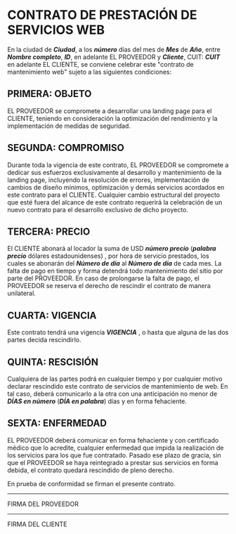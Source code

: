 # CONTRATO DE PRESTACIÓN DE SERVICIOS WEB

En la ciudad de **_Ciudad_**, a los **_número_** días del mes de **_Mes_** de **_Año_**, entre **_Nombre completo_**, **_ID_**, en adelante EL PROVEEDOR y **_Cliente_**, CUIT: **_CUIT_** en adelante EL CLIENTE, se conviene celebrar este "contrato de mantenimiento web" sujeto a las siguientes condiciones:

## PRIMERA: OBJETO
EL PROVEEDOR se compromete a desarrollar una landing page para el CLIENTE, teniendo en consideración la optimización del rendimiento y la implementación de medidas de seguridad.

## SEGUNDA: COMPROMISO
Durante toda la vigencia de este contrato, EL PROVEEDOR se compromete a dedicar sus esfuerzos exclusivamente al desarrollo y mantenimiento de la landing page, incluyendo la resolución de errores, implementación de cambios de diseño mínimos, optimización y demás servicios acordados en este contrato para el CLIENTE. Cualquier cambio estructural del proyecto que esté fuera del alcance de este contrato requerirá la celebración de un nuevo contrato para el desarrollo exclusivo de dicho proyecto.

## TERCERA: PRECIO
El CLIENTE abonará al locador la suma de USD **_número precio_** (**_palabra precio_** dólares estadounidenses) <!-- Ej: USD 10 (diez dólares estadounidences) -->, por hora de servicio prestados, los cuales se abonarán del **_Número de día_** al **_Número de día_** de cada mes. La falta de pago en tiempo y forma detendrá todo mantenimiento del sitio por parte del PROVEEDOR. En caso de prolongarse la falta de pago, el PROVEEDOR se reserva el derecho de rescindir el contrato de manera unilateral.

## CUARTA: VIGENCIA
Este contrato tendrá una vigencia **_VIGENCIA_** <!-- Ej: 30 días, 8 meses, indefinada -->, o hasta que alguna de las dos partes decida rescindirlo.

## QUINTA: RESCISIÓN
Cualquiera de las partes podrá en cualquier tiempo y por cualquier motivo declarar rescindido este contrato de servicios de mantenimiento de web. En tal caso, deberá comunicarlo a la otra con una anticipación no menor de **_DÍAS en número_** (**_DÍA en palabra_**) <!-- 15 (quince) --> días y en forma fehaciente.

## SEXTA: ENFERMEDAD
EL PROVEEDOR deberá comunicar en forma fehaciente y con certificado médico que lo acredite, cualquier enfermedad que impida la realización de los servicios para los que fue contratado. Pasado ese plazo de gracia, sin que el PROVEEDOR se haya reintegrado a prestar sus servicios en forma debida, el contrato quedará rescindido de pleno derecho.

En prueba de conformidad se firman el presente contrato.

---

FIRMA DEL PROVEEDOR

---

FIRMA DEL CLIENTE
